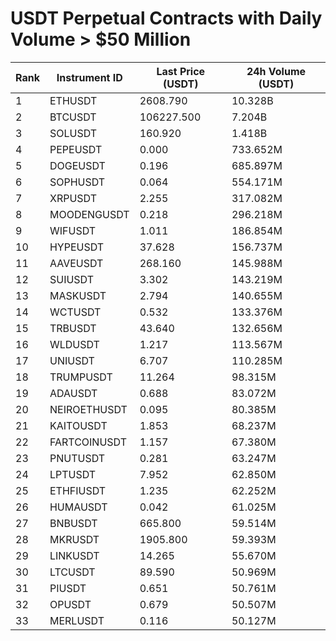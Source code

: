 # USDT Perpetual Contracts with Daily Volume > $50 Million

| Rank | Instrument ID | Last Price (USDT) | 24h Volume (USDT) |
|------|---------------|-------------------|-------------------|
| 1 | ETHUSDT | 2608.790 | 10.328B |
| 2 | BTCUSDT | 106227.500 | 7.204B |
| 3 | SOLUSDT | 160.920 | 1.418B |
| 4 | PEPEUSDT | 0.000 | 733.652M |
| 5 | DOGEUSDT | 0.196 | 685.897M |
| 6 | SOPHUSDT | 0.064 | 554.171M |
| 7 | XRPUSDT | 2.255 | 317.082M |
| 8 | MOODENGUSDT | 0.218 | 296.218M |
| 9 | WIFUSDT | 1.011 | 186.854M |
| 10 | HYPEUSDT | 37.628 | 156.737M |
| 11 | AAVEUSDT | 268.160 | 145.988M |
| 12 | SUIUSDT | 3.302 | 143.219M |
| 13 | MASKUSDT | 2.794 | 140.655M |
| 14 | WCTUSDT | 0.532 | 133.376M |
| 15 | TRBUSDT | 43.640 | 132.656M |
| 16 | WLDUSDT | 1.217 | 113.567M |
| 17 | UNIUSDT | 6.707 | 110.285M |
| 18 | TRUMPUSDT | 11.264 | 98.315M |
| 19 | ADAUSDT | 0.688 | 83.072M |
| 20 | NEIROETHUSDT | 0.095 | 80.385M |
| 21 | KAITOUSDT | 1.853 | 68.237M |
| 22 | FARTCOINUSDT | 1.157 | 67.380M |
| 23 | PNUTUSDT | 0.281 | 63.247M |
| 24 | LPTUSDT | 7.952 | 62.850M |
| 25 | ETHFIUSDT | 1.235 | 62.252M |
| 26 | HUMAUSDT | 0.042 | 61.025M |
| 27 | BNBUSDT | 665.800 | 59.514M |
| 28 | MKRUSDT | 1905.800 | 59.393M |
| 29 | LINKUSDT | 14.265 | 55.670M |
| 30 | LTCUSDT | 89.590 | 50.969M |
| 31 | PIUSDT | 0.651 | 50.761M |
| 32 | OPUSDT | 0.679 | 50.507M |
| 33 | MERLUSDT | 0.116 | 50.127M |
